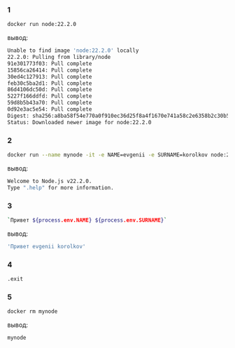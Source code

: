 ### 1

```zsh
docker run node:22.2.0
```

вывод:

```zsh
Unable to find image 'node:22.2.0' locally
22.2.0: Pulling from library/node
91e301773f03: Pull complete
15856ca26414: Pull complete
30ed4c127913: Pull complete
feb30c5ba2d1: Pull complete
86d4106dc50d: Pull complete
5227f166ddfd: Pull complete
59d8b5b43a70: Pull complete
0d92e3ac5e54: Pull complete
Digest: sha256:a8ba58f54e770a0f910ec36d25f8a4f1670e741a58c2e6358b2c30b575c84263
Status: Downloaded newer image for node:22.2.0
```

### 2

```zsh
docker run --name mynode -it -e NAME=evgenii -e SURNAME=korolkov node:22.2.0
```

вывод:

```zsh
Welcome to Node.js v22.2.0.
Type ".help" for more information.
```

### 3

```zsh
`Привет ${process.env.NAME} ${process.env.SURNAME}`
```

вывод:

```zsh
'Привет evgenii korolkov'
```

### 4

```zsh
.exit
```

### 5

```zsh
docker rm mynode
```

вывод:

```
mynode
```
